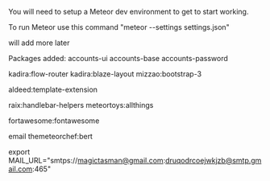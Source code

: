 You will need to setup a Meteor dev environment to get to start working.

To run Meteor use this command "meteor --settings settings.json"

will add more later

Packages added:
accounts-ui
accounts-base
accounts-password

kadira:flow-router
kadira:blaze-layout
mizzao:bootstrap-3

aldeed:template-extension

raix:handlebar-helpers
meteortoys:allthings

fortawesome:fontawesome

email
themeteorchef:bert


export MAIL_URL="smtps://magictasman@gmail.com:druqodrcoejwkjzb@smtp.gmail.com:465"
